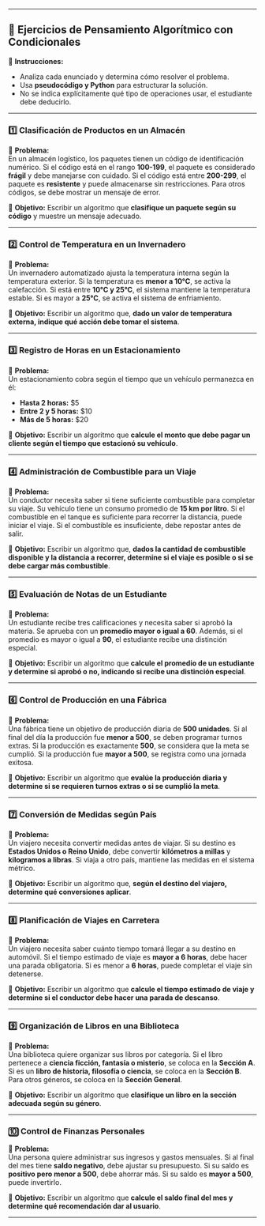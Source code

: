 

---

## **📌 Ejercicios de Pensamiento Algorítmico con Condicionales**
📜 **Instrucciones:**  
- Analiza cada enunciado y determina cómo resolver el problema.  
- Usa **pseudocódigo y Python** para estructurar la solución.  
- No se indica explícitamente qué tipo de operaciones usar, el estudiante debe deducirlo.  

---

### **1️⃣ Clasificación de Productos en un Almacén**  
📜 **Problema:**  
En un almacén logístico, los paquetes tienen un código de identificación numérico. Si el código está en el rango **100-199**, el paquete es considerado **frágil** y debe manejarse con cuidado. Si el código está entre **200-299**, el paquete es **resistente** y puede almacenarse sin restricciones. Para otros códigos, se debe mostrar un mensaje de error.  

📌 **Objetivo:** Escribir un algoritmo que **clasifique un paquete según su código** y muestre un mensaje adecuado.  

---

### **2️⃣ Control de Temperatura en un Invernadero**  
📜 **Problema:**  
Un invernadero automatizado ajusta la temperatura interna según la temperatura exterior. Si la temperatura es **menor a 10°C**, se activa la calefacción. Si está entre **10°C y 25°C**, el sistema mantiene la temperatura estable. Si es mayor a **25°C**, se activa el sistema de enfriamiento.  

📌 **Objetivo:** Escribir un algoritmo que, **dado un valor de temperatura externa, indique qué acción debe tomar el sistema**.  

---

### **3️⃣ Registro de Horas en un Estacionamiento**  
📜 **Problema:**  
Un estacionamiento cobra según el tiempo que un vehículo permanezca en él:  
- **Hasta 2 horas:** $5  
- **Entre 2 y 5 horas:** $10  
- **Más de 5 horas:** $20  

📌 **Objetivo:** Escribir un algoritmo que **calcule el monto que debe pagar un cliente según el tiempo que estacionó su vehículo**.  

---

### **4️⃣ Administración de Combustible para un Viaje**  
📜 **Problema:**  
Un conductor necesita saber si tiene suficiente combustible para completar su viaje. Su vehículo tiene un consumo promedio de **15 km por litro**. Si el combustible en el tanque es suficiente para recorrer la distancia, puede iniciar el viaje. Si el combustible es insuficiente, debe repostar antes de salir.  

📌 **Objetivo:** Escribir un algoritmo que, **dados la cantidad de combustible disponible y la distancia a recorrer, determine si el viaje es posible o si se debe cargar más combustible**.  

---

### **5️⃣ Evaluación de Notas de un Estudiante**  
📜 **Problema:**  
Un estudiante recibe tres calificaciones y necesita saber si aprobó la materia. Se aprueba con un **promedio mayor o igual a 60**. Además, si el promedio es mayor o igual a **90**, el estudiante recibe una distinción especial.  

📌 **Objetivo:** Escribir un algoritmo que **calcule el promedio de un estudiante y determine si aprobó o no, indicando si recibe una distinción especial**.  

---

### **6️⃣ Control de Producción en una Fábrica**  
📜 **Problema:**  
Una fábrica tiene un objetivo de producción diaria de **500 unidades**. Si al final del día la producción fue **menor a 500**, se deben programar turnos extras. Si la producción es exactamente **500**, se considera que la meta se cumplió. Si la producción fue **mayor a 500**, se registra como una jornada exitosa.  

📌 **Objetivo:** Escribir un algoritmo que **evalúe la producción diaria y determine si se requieren turnos extras o si se cumplió la meta**.  

---

### **7️⃣ Conversión de Medidas según País**  
📜 **Problema:**  
Un viajero necesita convertir medidas antes de viajar. Si su destino es **Estados Unidos o Reino Unido**, debe convertir **kilómetros a millas** y **kilogramos a libras**. Si viaja a otro país, mantiene las medidas en el sistema métrico.  

📌 **Objetivo:** Escribir un algoritmo que, **según el destino del viajero, determine qué conversiones aplicar**.  

---

### **8️⃣ Planificación de Viajes en Carretera**  
📜 **Problema:**  
Un viajero necesita saber cuánto tiempo tomará llegar a su destino en automóvil. Si el tiempo estimado de viaje es **mayor a 6 horas**, debe hacer una parada obligatoria. Si es menor a **6 horas**, puede completar el viaje sin detenerse.  

📌 **Objetivo:** Escribir un algoritmo que **calcule el tiempo estimado de viaje y determine si el conductor debe hacer una parada de descanso**.  

---

### **9️⃣ Organización de Libros en una Biblioteca**  
📜 **Problema:**  
Una biblioteca quiere organizar sus libros por categoría. Si el libro pertenece a **ciencia ficción, fantasía o misterio**, se coloca en la **Sección A**. Si es un **libro de historia, filosofía o ciencia**, se coloca en la **Sección B**. Para otros géneros, se coloca en la **Sección General**.  

📌 **Objetivo:** Escribir un algoritmo que **clasifique un libro en la sección adecuada según su género**.  

---

### **🔟 Control de Finanzas Personales**  
📜 **Problema:**  
Una persona quiere administrar sus ingresos y gastos mensuales. Si al final del mes tiene **saldo negativo**, debe ajustar su presupuesto. Si su saldo es **positivo pero menor a 500**, debe ahorrar más. Si su saldo es **mayor a 500**, puede invertirlo.  

📌 **Objetivo:** Escribir un algoritmo que **calcule el saldo final del mes y determine qué recomendación dar al usuario**.  

---
